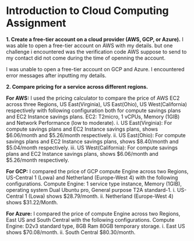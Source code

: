 # Introduction to Cloud Computing Assignment

**1. Create a free-tier account on a cloud provider (AWS, GCP, or Azure).**
I was able to open a free-tier account on AWS with my details. but one challenge i encountered was the verification code AWS suppose to send to my contact did not come during the time of openning the account.

I was unable to open a free-tier account on GCP and Azure. I encountered error messages after inputting my details. 

**2. Compare pricing for a service across different regions.**

**For AWS:**
I used the pricing calculator to compare the price of AWS EC2 across three Regions, US East(Virginia), US East(Ohio), US West(California) respectively with following configuration both for compute savings plans and EC2 Instance savings plans.
EC2: T2micro, 1 vCPUs, Memory (1GIB) and Network Performance (low to moderate).
i. US East(Virginia): For compute savings plans and EC2 Instance savings plans, shows $6.06/month and $5.26/month respectively.
ii. US East(Ohio): For compute savings plans and EC2 Instance savings plans, shows $8.40/month and $5.04/month respectively.
iii. US West(California): For compute savings plans and EC2 Instance savings plans, shows $6.06/month and $5.26/month respectively.

**For GCP:**
I compared the price of GCP compute Engine across two Regions, US-Central 1 (Lowa) and Netherland (Europe-West 4) with the following configurations.
Compute Engine: 1 service type instance, Memory (1GIB), operating system Dual Ubuntu pro, General purpose T2A standard-1.
i.  US-Central 1 (Lowa) shows $28.79/month.
ii. Netherland (Europe-West 4) shows $31.22/Month.

**For Azure:**
I compared the price of compute Engine across two Regions, East US and South Central with the following configurations.
Compute Engine: D2v3 standard type, 8GB Ram 80GB temporary storage.
i. East US shows $70.08/month.
ii. South Central $80.30/month.
